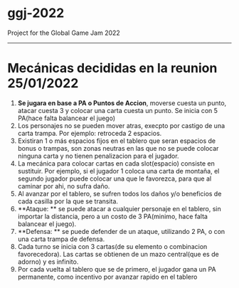 # ggj-2022
Project for the Global Game Jam 2022

---

# Mecánicas decididas en la reunion 25/01/2022

1. **Se jugara en base a PA o Puntos de Accion**, moverse cuesta un punto, atacar cuesta 3 y colocar una carta cuesta un punto. Se inicia con 5 PA(hace falta balancear el juego)
2. Los personajes no se pueden mover atras, execpto por castigo de una carta trampa. Por ejemplo: retroceda 2 espacios.
3. Existiran 1 o más espacios fijos en el tablero que seran espacios de bonus o trampas, son zonas neutras en las que no se puede colocar ninguna carta y no tienen penalizacion para el jugador.
4. La mecánica para colocar cartas en cada slot(espacio) consiste en sustituir. Por ejemplo, si el jugador 1 coloca una carta de montaña, el segundo jugador puede colocar una que le favorezca, para que al caminar por ahi, no sufra daño.
5. Al avanzar por el tablero, se sufren todos los daños y/o beneficios de cada casilla por la que se transita.
6. **Ataque: ** se puede atacar a cualquier personaje en el tablero, sin importar la distancia, pero a un costo de 3 PA(minimo, hace falta balancear el juego).
7. **Defensa: ** se puede defender de un ataque, utilizando 2 PA, o con una carta trampa de defensa.
8. Cada turno se inicia con 3 cartas(de su elemento o combinacion favorecedora). Las cartas se obtienen de un mazo central(que es de adorno) y es infinito. 
9. Por cada vuelta al tablero que se de primero, el jugador gana un PA permanente, como incentivo por avanzar rapido en el tablero
